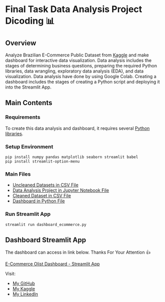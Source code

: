 # Final Task Data Analysis Project Dicoding :bar_chart:

## Overview
Analyze Brazilian E-Commerce Public Dataset from [Kaggle](https://www.kaggle.com/datasets/olistbr/brazilian-ecommerce) and make dashboard for interactive data visualization. Data analysis includes the stages of determining business questions, preparing the required Python libraries, data wrangling, exploratory data analysis (EDA), and data visualization. Data analysis have done by using Google Colab. Creating a dashboard includes the stages of creating a Python script and deploying it into the Streamlit App.

## Main Contents
### Requirements
To create this data analysis and dashboard, it requires several [Python libraries](https://github.com/hamf99/ecommerce-public-dataset/blob/main/requirements.txt).

### Setup Environment
```
pip install numpy pandas matplotlib seaborn streamlit babel
pip install streamlit-option-menu
```

### Main Files
- [Uncleaned Datasets in CSV File](https://github.com/hamf99/ecommerce-public-dataset/tree/main/data)
- [Data Analysis Project in Jupyter Notebook File](https://github.com/hamf99/ecommerce-public-dataset/blob/main/Data_Analysis_Project_Dicoding.ipynb)
- [Cleaned Dataset in CSV File](https://github.com/hamf99/ecommerce-public-dataset/blob/main/dashboard/main_data_for_dashboard.csv)
- [Dashboard in Python File](https://github.com/hamf99/ecommerce-public-dataset/blob/main/dashboard/dashboard_ecommerce.py)
  
### Run Streamlit App
```
streamlit run dashboard_ecommerce.py
```

## Dashboard Streamlit App
The dashboard can access in link below. Thanks For Your Attention :thumbsup: 

[E-Commerce Olist Dashboard - Streamlit App](https://ecommerce-olist-dashboard.streamlit.app/)


Visit:
- [My GitHub](https://github.com/hamf99)
- [My Kaggle](https://www.kaggle.com/hamf99)
- [My LinkedIn](https://www.linkedin.com/in/ilham-fadilah)
